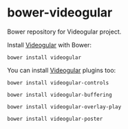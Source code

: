bower-videogular
================

Bower repository for Videogular project.

Install [Videogular](http://www.videogular.com/) with Bower:

`bower install videogular`

You can install [Videogular](http://www.videogular.com/) plugins too:

`bower install videogular-controls`

`bower install videogular-buffering`

`bower install videogular-overlay-play`

`bower install videogular-poster`
